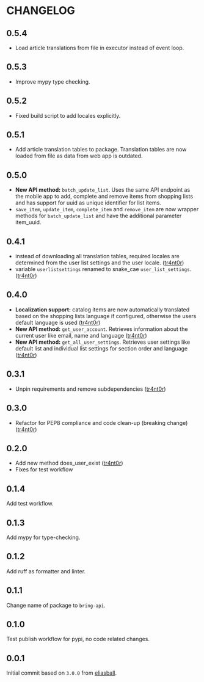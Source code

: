 # CHANGELOG

## 0.5.4

* Load article translations from file in executor instead of event loop.

## 0.5.3

* Improve mypy type checking.
  
## 0.5.2

* Fixed build script to add locales explicitly.

## 0.5.1

* Add article translation tables to package. Translation tables are now loaded from file as data from web app is outdated.

## 0.5.0

* **New API method:** `batch_update_list`. Uses the same API endpoint as the mobile app to add, complete and remove items from shopping lists and has support for uuid as unique identifier for list items.  
* `save_item`, `update_item`, `complete_item` and `remove_item` are now wrapper methods for `batch_update_list` and have the additional parameter item_uuid.


## 0.4.1

* instead of downloading all translation tables, required locales are determined from the user list settings and the user locale. ([tr4nt0r](https://github.com/tr4nt0r))
* variable `userlistsettings` renamed to snake_cae `user_list_settings`. ([tr4nt0r](https://github.com/tr4nt0r))

## 0.4.0

* **Localization support:** catalog items are now automatically translated based on the shopping lists language if configured, otherwise the users default language is used ([tr4nt0r](https://github.com/tr4nt0r))
* **New API method:** `get_user_account`. Retrieves information about the current user like email, name and language ([tr4nt0r](https://github.com/tr4nt0r))
* **New API method:** `get_all_user_settings`. Retrieves user settings like default list and individual list settings for section order and language ([tr4nt0r](https://github.com/tr4nt0r))

## 0.3.1

* Unpin requirements and remove subdependencies ([tr4nt0r](https://github.com/tr4nt0r))

## 0.3.0

* Refactor for PEP8 compliance and code clean-up (breaking change) ([tr4nt0r](https://github.com/tr4nt0r))

## 0.2.0

* Add new method does_user_exist ([tr4nt0r](https://github.com/tr4nt0r))
* Fixes for test workflow

## 0.1.4

Add test workflow.

## 0.1.3

Add mypy for type-checking.

## 0.1.2

Add ruff as formatter and linter.

## 0.1.1

Change name of package to `bring-api`.

## 0.1.0

Test publish workflow for pypi, no code related changes.

## 0.0.1

Initial commit based on `3.0.0` from [eliasball](https://github.com/eliasball/python-bring-api).
